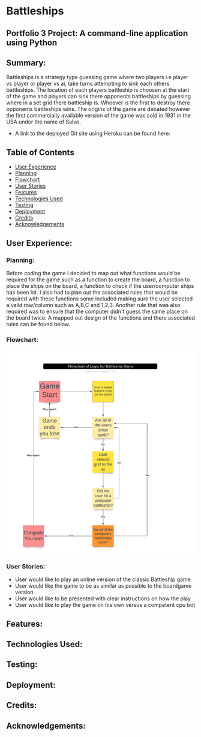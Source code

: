 # **Battleships**

## **Portfolio 3 Project: A command-line application using Python**

## Summary:
Battleships is a strategy type guessing game where two players i.e player vs player or player vs ai, take turns attempting to sink each others battleships. The location of each players battleship is choosen at the start of the game and players can sink there opponents battleships by guessing where in a set grid there battleship is. Whoever is the first to destroy there opponents battleships wins. The origins of the game are debated however the first commercially available version of the game was sold in 1931 in the USA under the name of Salvo.

* A link to the deployed Git site using Heroku can be found here:

## Table of Contents

+ [User Experience](#user-experience)
+ [Planning](#planning)
+ [Flowchart](#flowchart)
+ [User Stories](#user-stories)
+ [Features](#features)
+ [Technologies Used](#technologies-used)
+ [Testing](#testing)
+ [Deployment](#deployment)
+ [Credits](#credits)
+ [Acknowledgements](#acknowledgements)

## User Experience:

### Planning:
Before coding the game I decided to map out what functions would be required for the game such as a function to create the board, a function to place the ships on the board, a function to check if the user/computer ships has been hit. I also had to plan out the associated rules that would be required with these functions some included making sure the user selected a valid row/column such as A,B,C and 1,2,3. Another rule that was also required was to ensure that the computer didn't guess the same place on the board twice. A mapped out design of the functions and there associated rules can be found below.

### Flowchart:
![Flowchart for Game](assets/images/Flow%20Chart%20-%20Battleship.png)


### User Stories:

- User would like to play an online version of the classic Battleship game
- User would like the game to be as similar as possible to the boardgame version
- User would like to be presented with clear instructions on how the play
- User would like to play the game on his own versus a competent cpu bot


## Features:


## Technologies Used:


## Testing:


## Deployment:


## Credits:


## Acknowledgements: